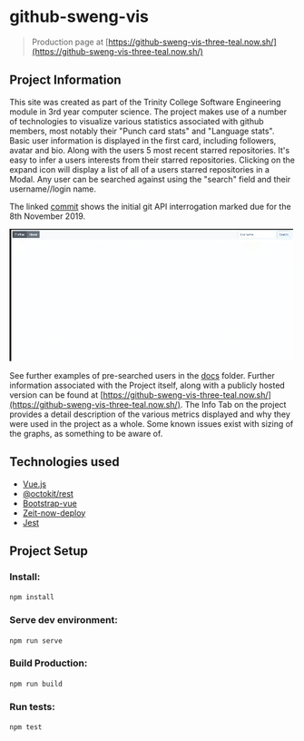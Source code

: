 # github-sweng-vis

>Production page at [https://github-sweng-vis-three-teal.now.sh/](https://github-sweng-vis-three-teal.now.sh/)

## Project Information

This site was created as part of the Trinity College Software Engineering module in 3rd year computer science.
The project makes use of a number of technologies to visualize various statistics associated with github members, most notably their
"Punch card stats" and "Language stats". Basic user information is displayed in the first card, including followers, avatar and bio. Along 
with the users 5 most recent starred repositories. It's easy to infer a users interests from their starred repositories. Clicking on the expand icon
will display a list of all of a users starred repositories in a Modal. Any user can be searched against using the "search" field and their username//login name.

The linked [commit](https://github.com/henrym2/github-SWENG-vis/commit/ac0586767b7970184d69594a2960b551d65c778a) shows the initial git API interrogation marked due for the 8th November 2019.

![Example 1](docs/Example3.gif)

See further examples of pre-searched users in the [docs](docs/) folder. Further information associated with the Project itself, along with a publicly
hosted version can be found at [https://github-sweng-vis-three-teal.now.sh/](https://github-sweng-vis-three-teal.now.sh/).
The Info Tab on the project provides a detail description of the various metrics displayed and why they were used in the project as a whole. Some known issues exist with sizing of the graphs, as something to be aware of.

## Technologies used

- [Vue.js](https://vuejs.org/)
- [@octokit/rest](https://www.npmjs.com/package/@octokit/rest)
- [Bootstrap-vue](https://bootstrap-vue.js.org/)
- [Zeit-now-deploy](https://zeit.co/)
- [Jest](https://jestjs.io/)

## Project Setup

### Install:

```npm install```

### Serve dev environment:

```npm run serve```

### Build Production:

```npm run build```

### Run tests:

```npm test```